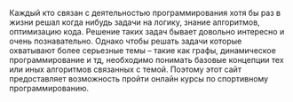 Каждый кто связан с деятельностью программирования хотя бы раз в жизни решал когда нибудь задачи на логику, знание алгоритмов, оптимизацию кода. Решение таких задач бывает довольно интересно и очень познавательно. Однако чтобы решать задачи которые охватывают более серьезные темы – такие как графы, динамическое программирование и тд, необходимо понимать базовые концепции тех или иных алгоритмов связанных с темой. Поэтому этот сайт предоставляет возможность пройти онлайн курсы по спортивному программированию. 
